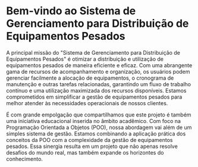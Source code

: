 # Bem-vindo ao Sistema de Gerenciamento para Distribuição de Equipamentos Pesados

A principal missão do "Sistema de Gerenciamento para Distribuição de Equipamentos Pesados" é otimizar a distribuição e utilização de equipamentos pesados de maneira eficiente e eficaz. Com uma abrangente gama de recursos de acompanhamento e organização, os usuários podem gerenciar facilmente a alocação de equipamentos, o cronograma de manutenção e outras tarefas relacionadas, garantindo um fluxo de trabalho contínuo e uma utilização maximizada dos recursos disponíveis. Estamos comprometidos em simplificar a gestão de equipamentos pesados para melhor atender às necessidades operacionais de nossos clientes.

É com grande empolgação que compartilhamos que este projeto é também uma iniciativa educacional inserida no âmbito acadêmico. Com foco na Programação Orientada a Objetos (POO), nossa abordagem vai além de um simples sistema de gestão. Estamos combinando a aplicação prática dos conceitos da POO com a complexidade da gestão de equipamentos pesados. Essa sinergia resulta em um projeto que não apenas resolve desafios do mundo real, mas também expande os horizontes do conhecimento.
